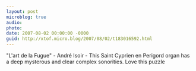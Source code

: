 ```yaml
---
layout: post
microblog: true
audio: 
photo: 
date: 2007-08-02 00:00:00 -0000
guid: http://xtof.micro.blog/2007/08/02/t183016592.html
---
```

"L'art de la Fugue" - André Isoir - This Saint Cyprien en Perigord organ has a deep mysterous and clear complex sonorities. Love this puzzle
